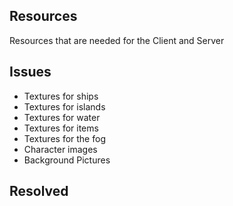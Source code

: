 ## Resources ##

Resources that are needed for the Client and Server

## Issues ##
* Textures for ships
* Textures for islands
* Textures for water
* Textures for items
* Textures for the fog
* Character images
* Background Pictures
## Resolved ##